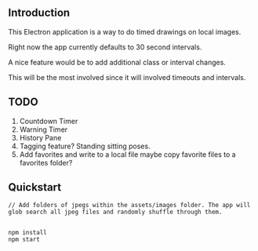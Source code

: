 ## Introduction

This Electron application is a way to do timed drawings on local images.

Right now the app currently defaults to 30 second intervals.

A nice feature would be to add additional class or interval changes.

This will be the most involved since it will involved timeouts and intervals.



## TODO

1. Countdown Timer
2. Warning Timer
3. History Pane
4. Tagging feature? Standing sitting poses.
5. Add favorites and write to a local file maybe copy favorite files to a favorites folder?


## Quickstart

```
// Add folders of jpegs within the assets/images folder. The app will glob search all jpeg files and randomly shuffle through them.


npm install
npm start
```